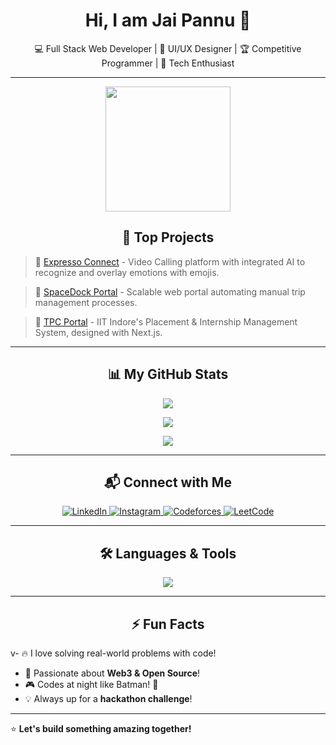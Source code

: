 <h1 align="center">Hi, I am Jai Pannu 👋</h1>

<p align="center">💻 Full Stack Web Developer | 🎨 UI/UX Designer | 🏆 Competitive Programmer | 🚀 Tech Enthusiast</p>

---

<p align="center">
   <img src="https://media.giphy.com/media/j2pOGeGYKe2xCCKwfi/giphy.gif" width="200" height="200" />
</p>

<h2 align="center">🚀 Top Projects</h2>

> 🔹 [Expresso Connect](https://github.com/JaiPannu-IITI/expressoconnect) - Video Calling platform with integrated AI to recognize and overlay emotions with emojis.

> 🔹 [SpaceDock Portal](https://github.com/SpaceDockUK/portal) - Scalable web portal automating manual trip management processes.

> 🔹 [TPC Portal](https://github.com/Web-Team-IITI-Gymkhana) - IIT Indore's Placement & Internship Management System, designed with Next.js.

---

<h2 align="center">📊 My GitHub Stats</h2>

<p align="center">
  <img src="https://github-readme-stats.vercel.app/api?username=JaiPannu-IITI&show_icons=true&include_all_commits=true&bg_color=0000&title_color=ffff&text_color=ffff&icon_color=F34B7D&hide=issues,stars"/>
</p>

<p align="center">
  <img src="http://github-readme-streak-stats.herokuapp.com/?user=JaiPannu-IITI&theme=dark"/>
</p>

<p align="center">
  <img src="https://github-readme-stats.vercel.app/api/top-langs/?username=JaiPannu-IITI&bg_color=0000&title_color=ffff&text_color=ffff&layout=compact"/>
</p>

---

<h2 align="center">📬 Connect with Me</h2>

<p align="center">
  <a href="https://linkedin.com/in/jaipannu-iiti/" target="blank">
    <img src="https://img.shields.io/badge/LinkedIn-JaiPannu-blue?logo=linkedin" alt="LinkedIn"/>
  </a>
  <a href="https://instagram.com/jaipannu08" target="blank">
    <img src="https://img.shields.io/badge/Instagram-JaiPannu08-purple?logo=instagram" alt="Instagram"/>
  </a>
  <a href="https://codeforces.com/profile/JaiPannu-IITI" target="blank">
    <img src="https://img.shields.io/badge/Codeforces-JaiPannu-orange?logo=codeforces" alt="Codeforces"/>
  </a>
  <a href="https://www.leetcode.com/JXP200/" target="blank">
    <img src="https://img.shields.io/badge/LeetCode-JXP200-yellow?logo=leetcode" alt="LeetCode"/>
  </a>
</p>

---

<h2 align="center">🛠️ Languages & Tools</h2>

<p align="center">
  <img src="https://skillicons.dev/icons?i=cpp,react,nextjs,nodejs,express,graphql,mongodb,postgresql,typescript,javascript,html,css,bootstrap,docker,git,github,linux,bash" />
</p>

---

<h2 align="center">⚡ Fun Facts</h2>

v- 🔥 I love solving real-world problems with code!
- 🚀 Passionate about **Web3 & Open Source**!
- 🎮 Codes at night like Batman! 🦇
- 💡 Always up for a **hackathon challenge**!

---

⭐ **Let's build something amazing together!**
